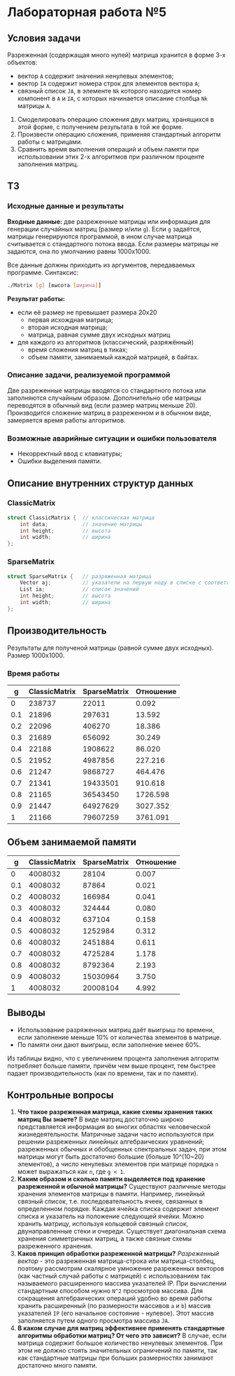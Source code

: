 # Лабораторная работа №5
## Условия задачи
Разреженная (содержащая много нулей) матрица хранится в форме 3-х объектов:
* вектор `A` содержит значения ненулевых элементов;
* вектор `IA` содержит номера строк для элементов вектора `A`;
* связный список `JA`, в элементе `Nk` которого находится номер компонент в `A` и `IA`, с которых начинается описание
столбца `Nk` матрицы `A`.

1. Смоделировать операцию сложения двух матриц, хранящихся в этой форме, с получением результата в той же форме.
2. Произвести операцию сложения, применяя стандартный алгоритм работы с матрицами.
3. Сравнить время выполнения операций и объем памяти при использовании этих 2-х алгоритмов при различном проценте
заполнения матриц.

## ТЗ
### Исходные данные и результаты
**Входные данные:** две разреженные матрицы или информация для генерации случайных матриц (размер и/или `g`). Если `g` 
задаётся, матрицы генерируются программой, в ином случае матрица считывается с стандартного потока ввода. Если размеры
матрицы не задаются, она по умолчанию равны 1000x1000.

Все данные должны приходить из аргументов, передаваемых программе. Синтаксис:
```bash
./Matrix [g] [высота [ширина]]
```

**Результат работы:**
* если её размер не превышает размера 20x20
  * первая исхождная матрица;
  * вторая исходная матрица;
  * матрица, равная сумме двух исходных матриц
* для каждого из алгоритмов (классический, разряжённый)
  * время сложения матриц в тиках;
  * объем памяти, занимаемый каждой матрицей, в байтах.

### Описание задачи, реализуемой программой
Две разреженные матрицы вводятся со стандартного потока или заполняются случайным образом. Дополнительно обе матрицы
переводятся в обычный вид (если размер матриц меньше 20). Производится сложение матриц в разреженном и в обычном виде,
замеряется время работы алгоритмов.

### Возможные аварийные ситуации и ошибки пользователя
* Некорректный ввод с клавиатуры;
* Ошибки выделения памяти.

## Описание внутренних структур данных
### ClassicMatrix
```objectivec
struct ClassicMatrix {  // классическая матрица
	int data;           // значение матрицы
	int height;         // высота
	int width;          // ширина
};
```

### SparseMatrix
```objectivec
struct SparseMatrix {   // разряженная матрица
	Vector aj;          // указатели на первую ноду в списке с соответствующей строкой
	List ia;            // список значений
	int height;         // высота
	int width;	        // ширина
};
```

## Производительность
Результаты для полученой матрицы (равной сумме двух исходных). Размер 1000x1000.

### Время работы
|  g  | ClassicMatrix | SparseMatrix | Отношение |
|-----|---------------|--------------|-----------|
| 0   | 238737 | 22011 | 0.092 |
| 0.1 | 21896 | 297631 | 13.592 |
| 0.2 | 22096 | 406270 | 18.386 |
| 0.3 | 21689 | 656092 | 30.249 |
| 0.4 | 22188 | 1908622 | 86.020 |
| 0.5 | 21952 | 4987856 | 227.216 |
| 0.6 | 21247 | 9868727 | 464.476 |
| 0.7 | 21341 | 19433501 | 910.618 |
| 0.8 | 21165 | 36543450 | 1726.598 |
| 0.9 | 21447 | 64927629 | 3027.352 |
| 1   | 21166 | 79607259 | 3761.091 |

## Объем занимаемой памяти
|  g  | ClassicMatrix | SparseMatrix | Отношение |
|-----|---------------|--------------|-----------|
| 0   | 4008032 | 28104 | 0.007 |
| 0.1 | 4008032 | 87864 | 0.021 |
| 0.2 | 4008032 | 166984 | 0.041 |
| 0.3 | 4008032 | 324444 | 0.080 |
| 0.4 | 4008032 | 637104 | 0.158 |
| 0.5 | 4008032 | 1252984 | 0.312 |
| 0.6 | 4008032 | 2451884 | 0.611 |
| 0.7 | 4008032 | 4725284 | 1.178 |
| 0.8 | 4008032 | 8792364 | 2.193 |
| 0.9 | 4008032 | 15030964 | 3.750 |
| 1   | 4008032 | 20008104 | 4.992 |

## Выводы
* Использование разряженных матриц даёт выигрыш по времени, если заполнение меньше 10% от количества элементов в
матрице.
* По памяти они дают выигрыш, если заполнение менее 60%.

Из таблицы видно, что с увеличением процента заполнения алгоритм потребляет больше памяти, причём чем выше процент, тем
быстрее падает производительность (как по времени, так и по памяти).

## Контрольные вопросы
1. **Что такое разреженная матрица, какие схемы хранения таких матриц Вы знаете?** В виде матриц достаточно широко
представляется информация во многих областях человеческой жизнедеятельности. Матричные задачи часто используются при
решении разреженных линейных алгебраических уравнений; разреженных обычных и обобщенных спектральных задач, при этом
матрицы могут быть достаточно большие (больше 10^(10~20) элементов), а число ненулевых элементов при матрице порядка `n`
может выражаться как `n`, где `g < 1`.
2. **Каким образом и сколько памяти выделяется под хранение разреженной и обычной матрицы?** Существуют различные методы
хранения элементов матрицы в памяти. Например, линейный связный список, т.е. последовательность ячеек, связанных в
определенном порядке. Каждая ячейка списка содержит элемент списка и указатель на положение следующей ячейки. Можно
хранить матрицу, используя кольцевой связный список, двунаправленные стеки и очереди. Существует диагональная схема
хранения симметричных матриц, а также связные схемы разреженного хранения.
3. **Каков принцип обработки разреженной матрицы?** *Разреженный вектор* - это разреженная матрица-строка или
матрица-столбец, поэтому рассмотрим скалярное умножение разреженных векторов (как частный случай работы с матрицей) с
использованием так называемого расширенного массива указателей IP. При вычислении стандартным способом нужно `N^2`
просмотров массива. Для сокращения алгебраических операций удобно во время работы хранить расширенный (по размерности
массивов `a` и `b`) массив указателей `IP` (его начальное состояние - нулевое). Этот массив заполняется путем одного
просмотра массива `JA`.
4. **В каком случае для матриц эффективнее применять стандартные алгоритмы обработки матриц? От чего это зависит?** В
случае, если матрица содержит большое количество ненулевых элементов. При этом не должно стоять значительных ограничений
по памяти, так как стандартные матрицы при больших размерностях занимают достаточно много памяти.
